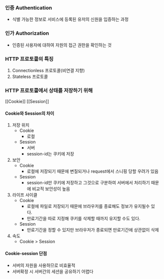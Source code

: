 ### 인증 Authentication
- 식별 가능한 정보로 서비스에 등록된 유저의 신원을 입증하는 과정
### 인가 Authorization
- 인증된 사용자에 대하여 자원의 접근 권한을 확인하는 것
### HTTP 프로토콜의 특징
1. Connectionless 프로토콜(비연결 지향)
2. Stateless 프로토콜
### HTTP 프로토콜에서 상태를 저장하기 위해
[[Cookie]]
[[Session]]
#### Cookie와 Session의 차이
1. 저장 위치
	- Cookie 
		- 로컬
	- Session 
		- 서버
		- session-id는 쿠키에 저장
2. 보안
	- Cookie
		- 로컬에 저장되기 때문에 변질되거나 request에서 스니핑 당할 우려가 있음
	- Session
		- session-id만 쿠키에 저장하고 그것으로 구분하여 서버에서 처리하기 때문에 비교적 보안성이 높음
3. 라이프 사이클
	- Cookie
		- 로컬에 파일로 저장되기 때문에 브라우저를 종료해도 정보가 유지될수 있다.
		- 만료기간을 따로 지정해 쿠키를 삭제할 때까지 유지할 수도 있다.
	- Session
		- 만료기간을 정할 수 있지만 브라우저가 종료되면 만료기간에 상관없이 삭제
4. 속도
	- Cookie > Session

#### Cookie-session 단점
- 서버의 자원을 사용하므로 비효율적
- 서버확정 시 서버간의 세션을 공유하기 어렵다